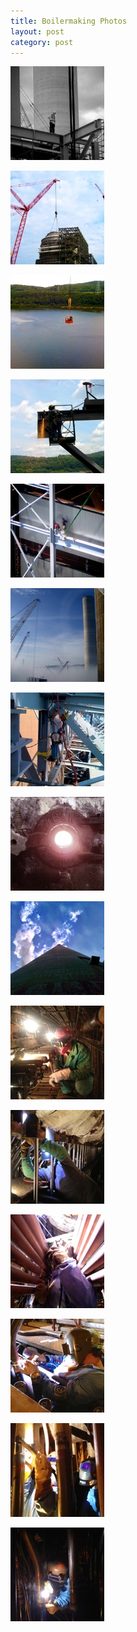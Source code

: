 ```yaml
---
title: Boilermaking Photos
layout: post
category: post
---
```


<div class="gallery">
		<p><a href="/images/boilermaking-photos/full/bm1.jpg"><img src="/images/boilermaking-photos/thumb/bm1.jpg"/></a></p>
		<p><a href="/images/boilermaking-photos/full/bm2.jpg"><img src="/images/boilermaking-photos/thumb/bm2.jpg"/></a></p>
		<p><a href="/images/boilermaking-photos/full/bm3.jpg"><img src="/images/boilermaking-photos/thumb/bm3.jpg"/></a></p>
		<p><a href="/images/boilermaking-photos/full/bm4.jpg"><img src="/images/boilermaking-photos/thumb/bm4.jpg"/></a></p>
		<p><a href="/images/boilermaking-photos/full/bm5.jpg"><img src="/images/boilermaking-photos/thumb/bm5.jpg"/></a></p>
		<p><a href="/images/boilermaking-photos/full/bm6.jpg"><img src="/images/boilermaking-photos/thumb/bm6.jpg"/></a></p>
		<p><a href="/images/boilermaking-photos/full/bm7.jpg"><img src="/images/boilermaking-photos/thumb/bm7.jpg"/></a></p>
		<p><a href="/images/boilermaking-photos/full/bm8.jpg"><img src="/images/boilermaking-photos/thumb/bm8.jpg"/></a></p>
		<p><a href="/images/boilermaking-photos/full/bm9.jpg"><img src="/images/boilermaking-photos/thumb/bm9.jpg"/></a></p>
		<p><a href="/images/boilermaking-photos/full/bm10.jpg"><img src="/images/boilermaking-photos/thumb/bm10.jpg"/></a></p>
		<p><a href="/images/boilermaking-photos/full/bm11.jpg"><img src="/images/boilermaking-photos/thumb/bm11.jpg"/></a></p>
		<p><a href="/images/boilermaking-photos/full/bm12.jpg"><img src="/images/boilermaking-photos/thumb/bm12.jpg"/></a></p>
		<p><a href="/images/boilermaking-photos/full/bm13.jpg"><img src="/images/boilermaking-photos/thumb/bm13.jpg"/></a></p>
		<p><a href="/images/boilermaking-photos/full/bm14.jpg"><img src="/images/boilermaking-photos/thumb/bm14.jpg"/></a></p>
		<p><a href="/images/boilermaking-photos/full/bm15.jpg"><img src="/images/boilermaking-photos/thumb/bm15.jpg"/></a></p>
</div>

